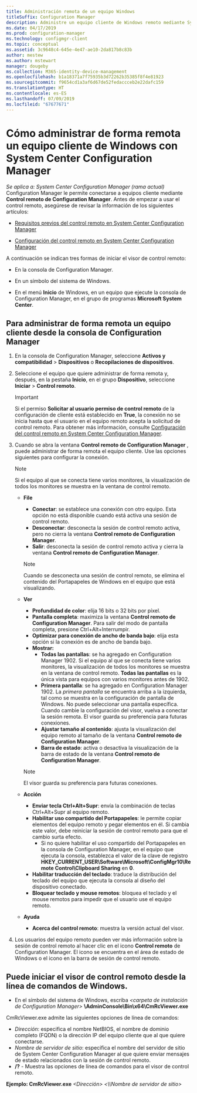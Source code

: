 ```yaml
---
title: Administración remota de un equipo Windows
titleSuffix: Configuration Manager
description: Administre un equipo cliente de Windows remoto mediante System Center Configuration Manager.
ms.date: 04/17/2019
ms.prod: configuration-manager
ms.technology: configmgr-client
ms.topic: conceptual
ms.assetid: 3c9648c4-645e-4e47-ae10-2da817b8c83b
author: mestew
ms.author: mstewart
manager: dougeby
ms.collection: M365-identity-device-management
ms.openlocfilehash: b1a18371a7f75935b3d72262b35385f8f4e81923
ms.sourcegitcommit: f9654cd1a3af6d67de52fedaccceb2e22dafc159
ms.translationtype: HT
ms.contentlocale: es-ES
ms.lasthandoff: 07/09/2019
ms.locfileid: "67677671"
---
```

# <a name="how-to-remotely-administer-a-windows-client-computer-by-using-system-center-configuration-manager"></a>Cómo administrar de forma remota un equipo cliente de Windows con System Center Configuration Manager

*Se aplica a: System Center Configuration Manager (rama actual)* Configuration Manager le permite conectarse a equipos cliente mediante **Control remoto de Configuration Manager**. Antes de empezar a usar el control remoto, asegúrese de revisar la información de los siguientes artículos:  

-   [Requisitos previos del control remoto en System Center Configuration Manager](../../../../core/clients/manage/remote-control/prerequisites-for-remote-control.md)  

-   [Configuración del control remoto en System Center Configuration Manager](../../../../core/clients/manage/remote-control/configuring-remote-control.md)  

A continuación se indican tres formas de iniciar el visor de control remoto:  

-   En la consola de Configuration Manager.  

-   En un símbolo del sistema de Windows.  

-   En el menú **Inicio** de Windows, en un equipo que ejecute la consola de Configuration Manager, en el grupo de programas **Microsoft System Center**.  

## <a name="to-remotely-administer-a-client-computer-from-the-configuration-manager-console"></a>Para administrar de forma remota un equipo cliente desde la consola de Configuration Manager  

1.  En la consola de Configuration Manager, seleccione **Activos y compatibilidad** > **Dispositivos** o **Recopilaciones de dispositivos**.  

3.  Seleccione el equipo que quiere administrar de forma remota y, después, en la pestaña **Inicio**, en el grupo **Dispositivo**, seleccione **Iniciar** > **Control remoto**.  

    > [!IMPORTANT]  
    >  Si el permiso **Solicitar al usuario permiso de control remoto** de la configuración de cliente está establecido en **True**, la conexión no se inicia hasta que el usuario en el equipo remoto acepta la solicitud de control remoto. Para obtener más información, consulte [Configuración del control remoto en System Center Configuration Manager](../../../../core/clients/manage/remote-control/configuring-remote-control.md).  

4.  Cuando se abra la ventana **Control remoto de Configuration Manager** , puede administrar de forma remota el equipo cliente. Use las opciones siguientes para configurar la conexión.  

    > [!NOTE]  
    >  Si el equipo al que se conecta tiene varios monitores, la visualización de todos los monitores se muestra en la ventana de control remoto.  

    -   **File**
        - **Conectar**: se establece una conexión con otro equipo. Esta opción no está disponible cuando está activa una sesión de control remoto.  
        -   **Desconectar**: desconecta la sesión de control remoto activa, pero no cierra la ventana **Control remoto de Configuration Manager**.  
        - **Salir**: desconecta la sesión de control remoto activa y cierra la ventana **Control remoto de Configuration Manager**.  

        > [!NOTE]  
        >  Cuando se desconecta una sesión de control remoto, se elimina el contenido del Portapapeles de Windows en el equipo que está visualizando.


    - **Ver**
      - **Profundidad de color**: elija 16 bits o 32 bits por píxel.
      -  **Pantalla completa**: maximiza la ventana **Control remoto de Configuration Manager**. Para salir del modo de pantalla completa, presione Ctrl+Alt+Interrumpir.  
      - **Optimizar para conexión de ancho de banda bajo**: elija esta opción si la conexión es de ancho de banda bajo.
      - **Mostrar:**
        - **Todas las pantallas**: se ha agregado en Configuration Manager 1902. Si el equipo al que se conecta tiene varios monitores, la visualización de todos los monitores se muestra en la ventana de control remoto. **Todas las pantallas** es la única vista para equipos con varios monitores antes de 1902.
        -  **Primera pantalla**: se ha agregado en Configuration Manager 1902. La *primera pantalla* se encuentra arriba a la izquierda, tal como se muestra en la configuración de pantalla de Windows. No puede seleccionar una pantalla específica. Cuando cambie la configuración del visor, vuelva a conectar la sesión remota. El visor guarda su preferencia para futuras conexiones.
        -  **Ajustar tamaño al contenido**: ajusta la visualización del equipo remoto al tamaño de la ventana **Control remoto de Configuration Manager**.
        - **Barra de estado**: activa o desactiva la visualización de la barra de estado de la ventana **Control remoto de Configuration Manager**.  

       > [!NOTE]  
       >  El visor guarda su preferencia para futuras conexiones.

    -   **Acción**
        - **Enviar tecla Ctrl+Alt+Supr**: envía la combinación de teclas Ctrl+Alt+Supr al equipo remoto. 
        - **Habilitar uso compartido del Portapapeles**: le permite copiar elementos del equipo remoto y pegar elementos en él. Si cambia este valor, debe reiniciar la sesión de control remoto para que el cambio surta efecto.   
          - Si no quiere habilitar el uso compartido del Portapapeles en la consola de Configuration Manager, en el equipo que ejecuta la consola, establezca el valor de la clave de registro **HKEY_CURRENT_USER\Software\Microsoft\ConfigMgr10\Remote Control\Clipboard Sharing** en **0**.
        - **Habilitar traducción del teclado**: traduce la distribución del teclado del equipo que ejecuta la consola al diseño del dispositivo conectado.
        - **Bloquear teclado y mouse remotos**: bloquea el teclado y el mouse remotos para impedir que el usuario use el equipo remoto.  

    -   **Ayuda**
        - **Acerca del control remoto**: muestra la versión actual del visor.  

5.  Los usuarios del equipo remoto pueden ver más información sobre la sesión de control remoto al hacer clic en el icono **Control remoto** de Configuration Manager. El icono se encuentra en el área de estado de Windows o el icono en la barra de sesión de control remoto.  

## <a name="to-start-the-remote-control-viewer-from-the-windows-command-line"></a>Puede iniciar el visor de control remoto desde la línea de comandos de Windows.  

-   En el símbolo del sistema de Windows, escriba _<carpeta de instalación de Configuration Manager\>_ **\AdminConsole\Bin\x64\CmRcViewer.exe**  

CmRcViewer.exe admite las siguientes opciones de línea de comandos:  

- *Dirección*: especifica el nombre NetBIOS, el nombre de dominio completo (FQDN) o la dirección IP del equipo cliente que al que quiere conectarse.
- *Nombre de servidor de sitio*: especifica el nombre del servidor de sitio de System Center Configuration Manager al que quiere enviar mensajes de estado relacionados con la sesión de control remoto.
- **/?** - Muestra las opciones de línea de comandos para el visor de control remoto.  
     
**Ejemplo: CmRcViewer.exe** *<Dirección\>* *<\\\Nombre de servidor de sitio>*  

